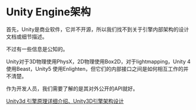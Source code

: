 # Unity Engine架构

首先，Unity是商业软件，它并不开源，所以我们找不到关于引擎内部架构的设计文档或细节描述。

不过有一些信息是公知的。

Unity对于3D物理使用PhysX，2D物理使用Box2D，对于lightmapping，Unity 4使用Beast，Unity5 使用Enlighten，但它们的内部接口之间是如何相互工作的并不清楚。

作为开发人员，我们需要了解的是其对外公开的API就好。


[Unity3d 引擎原理详细介绍、Unity3D引擎架构设计](http://www.cnblogs.com/zhibolife/p/3620440.html)